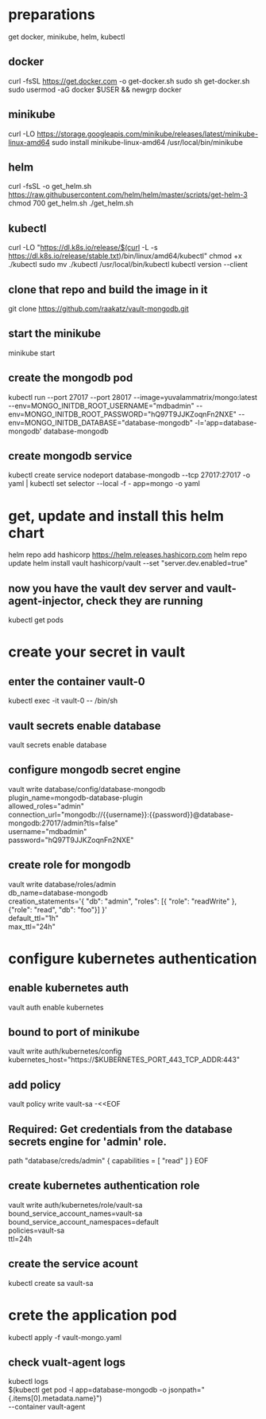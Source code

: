 # preparations
get docker, minikube, helm, kubectl

## docker
curl -fsSL https://get.docker.com -o get-docker.sh
sudo sh get-docker.sh
sudo usermod -aG docker $USER && newgrp docker

## minikube
curl -LO https://storage.googleapis.com/minikube/releases/latest/minikube-linux-amd64
sudo install minikube-linux-amd64 /usr/local/bin/minikube

## helm
curl -fsSL -o get_helm.sh https://raw.githubusercontent.com/helm/helm/master/scripts/get-helm-3
chmod 700 get_helm.sh
./get_helm.sh

## kubectl
curl -LO "https://dl.k8s.io/release/$(curl -L -s https://dl.k8s.io/release/stable.txt)/bin/linux/amd64/kubectl"
chmod +x ./kubectl
sudo mv ./kubectl /usr/local/bin/kubectl
kubectl version --client

## clone that repo and build the image in it
git clone https://github.com/raakatz/vault-mongodb.git

## start the minikube
minikube start

## create the mongodb pod 
kubectl run   --port 27017 --port 28017  --image=yuvalammatrix/mongo:latest --env=MONGO_INITDB_ROOT_USERNAME="mdbadmin" --env=MONGO_INITDB_ROOT_PASSWORD="hQ97T9JJKZoqnFn2NXE" --env=MONGO_INITDB_DATABASE="database-mongodb"  -l='app=database-mongodb' database-mongodb

## create mongodb service
kubectl create service nodeport database-mongodb --tcp 27017:27017  -o yaml | kubectl set selector --local -f - app=mongo -o yaml


# get, update and install this helm chart
helm repo add hashicorp https://helm.releases.hashicorp.com
helm repo update
helm install vault hashicorp/vault --set "server.dev.enabled=true"

## now you have the vault dev server and vault-agent-injector, check they are running
kubectl get pods


# create your secret in vault
## enter the container vault-0
kubectl exec -it vault-0 -- /bin/sh


## vault secrets enable database
vault secrets enable database

## configure mongodb secret engine
vault write database/config/database-mongodb \
    plugin_name=mongodb-database-plugin \
    allowed_roles="admin" \
    connection_url="mongodb://{{username}}:{{password}}@database-mongodb:27017/admin?tls=false" \
    username="mdbadmin" \
    password="hQ97T9JJKZoqnFn2NXE"

## create role for mongodb
vault write database/roles/admin \
    db_name=database-mongodb \
    creation_statements='{ "db": "admin", "roles": [{ "role": "readWrite" }, {"role": "read", "db": "foo"}] }' \
    default_ttl="1h" \
    max_ttl="24h"
    
    
# configure kubernetes authentication
## enable kubernetes auth
vault auth enable kubernetes

## bound to port of minikube
vault write auth/kubernetes/config \
    kubernetes_host="https://$KUBERNETES_PORT_443_TCP_ADDR:443"
  
## add policy 
vault policy write vault-sa -<<EOF
## Required: Get credentials from the database secrets engine for 'admin' role.
path "database/creds/admin" {
  capabilities = [ "read" ]
}
EOF

## create kubernetes authentication role
vault write auth/kubernetes/role/vault-sa \
    bound_service_account_names=vault-sa \
    bound_service_account_namespaces=default \
    policies=vault-sa \
    ttl=24h

## create the service acount
kubectl create sa vault-sa
                                   

# crete the application pod
kubectl apply -f vault-mongo.yaml
                                   
## check vualt-agent logs                                   
kubectl logs \
    $(kubectl get pod -l app=database-mongodb -o jsonpath="{.items[0].metadata.name}") \
    --container vault-agent
